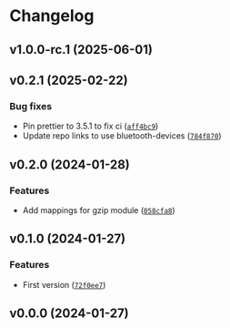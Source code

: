 # Changelog

## v1.0.0-rc.1 (2025-06-01)

## v0.2.1 (2025-02-22)

### Bug fixes

- Pin prettier to 3.5.1 to fix ci ([`aff4bc9`](https://github.com/Bluetooth-Devices/zlib-fast/commit/aff4bc9bdb566de46d9b4096795f293b796af612))
- Update repo links to use bluetooth-devices ([`784f870`](https://github.com/Bluetooth-Devices/zlib-fast/commit/784f870a7334eb177d760e1021011e47977d09fe))

## v0.2.0 (2024-01-28)

### Features

- Add mappings for gzip module ([`058cfa8`](https://github.com/Bluetooth-Devices/zlib-fast/commit/058cfa8b7f75fea0ef3f98faef1a9d6a469eae72))

## v0.1.0 (2024-01-27)

### Features

- First version ([`72f0ee7`](https://github.com/Bluetooth-Devices/zlib-fast/commit/72f0ee70df6bbd976aff1971f5ddbb0fae2924a9))

## v0.0.0 (2024-01-27)
